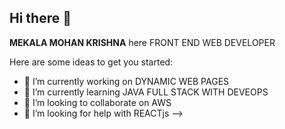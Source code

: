 ## Hi there 👋

**MEKALA MOHAN KRISHNA** here FRONT END WEB DEVELOPER

Here are some ideas to get you started:

- 🔭 I’m currently working on DYNAMIC WEB PAGES
- 🌱 I’m currently learning JAVA FULL STACK WITH DEVEOPS
- 👯 I’m looking to collaborate on AWS
- 🤔 I’m looking for help with REACTjs
-->
